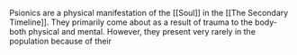 Psionics are a physical manifestation of the [[Soul]] in the [[The Secondary Timeline]]. They primarily come about as a result of trauma to the body- both physical and mental. However, they present very rarely in the population because of their